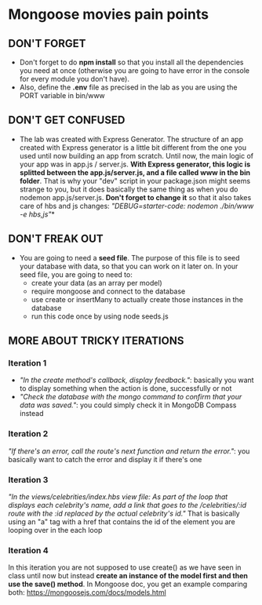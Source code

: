# Mongoose movies pain points

## DON'T FORGET ##

- Don't forget to do **npm install** so that you install all the dependencies you need at once (otherwise you are going to have error in the console for every module you don't have). 
- Also, define the **.env** file as precised in the lab as you are using the PORT variable in bin/www

## DON'T GET CONFUSED ##

- The lab was created with Express Generator. The structure of an app created with Express generator is a little bit different from the one you used until now building an app from scratch. 
Until now, the main logic of your app was in app.js / server.js. **With Express generator, this logic is splitted between the app.js/server.js, and a file called www in the bin folder**. That is why your "dev" script in your package.json might seems strange to you, but it does basically the same thing as when you do nodemon app.js/server.js. **Don't forget to change it**  so that it also takes care of hbs and js changes: **"DEBUG=starter-code:* nodemon ./bin/www -e hbs,js"**

## DON'T FREAK OUT ##

- You are going to need a **seed file**. The purpose of this file is to seed your database with data, so that you can work on it later on. In your seed file, you are going to need to: 
  - create your data (as an array per model)
  - require mongoose and connect to the database
  - use create or insertMany to actually create those instances in the database
  - run this code once by using node seeds.js
  
## MORE ABOUT TRICKY ITERATIONS ##

### Iteration 1 ###
- *"In the create method's callback, display feedback."*: basically you want to display something when the action is done, successfully or not
- *"Check the database with the mongo command to confirm that your data was saved."*: you could simply check it in MongoDB Compass instead

### Iteration 2 ###
*"If there's an error, call the route's next function and return the error."*: you basically want to catch the error and display it if there's one

### Iteration 3 ###
*"In the views/celebrities/index.hbs view file: As part of the loop that displays each celebrity's name, add a link that goes to the /celebrities/:id route with the :id replaced by the actual celebrity's id."*
That is basically using an "a" tag with a href that contains the id of the element you are looping over in the each loop

### Iteration 4 ###
In this iteration you are not supposed to use create() as we have seen in class until now but instead **create an instance of the model first and then use the save() method**. In Mongoose doc, you get an example comparing both: https://mongoosejs.com/docs/models.html
